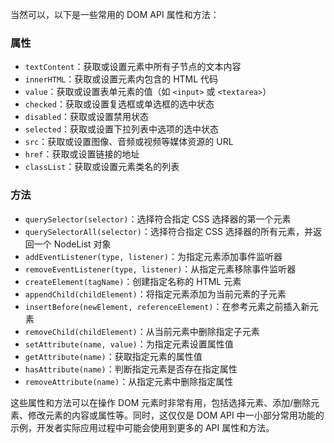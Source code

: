 当然可以，以下是一些常用的 DOM API 属性和方法：

### 属性

- `textContent`：获取或设置元素中所有子节点的文本内容
- `innerHTML`：获取或设置元素内包含的 HTML 代码
- `value`：获取或设置表单元素的值（如 `<input>` 或 `<textarea>`）
- `checked`：获取或设置复选框或单选框的选中状态
- `disabled`：获取或设置禁用状态
- `selected`：获取或设置下拉列表中选项的选中状态
- `src`：获取或设置图像、音频或视频等媒体资源的 URL
- `href`：获取或设置链接的地址
- `classList`：获取或设置元素类名的列表

### 方法

- `querySelector(selector)`：选择符合指定 CSS 选择器的第一个元素
- `querySelectorAll(selector)`：选择符合指定 CSS 选择器的所有元素，并返回一个 NodeList 对象
- `addEventListener(type, listener)`：为指定元素添加事件监听器
- `removeEventListener(type, listener)`：从指定元素移除事件监听器
- `createElement(tagName)`：创建指定名称的 HTML 元素
- `appendChild(childElement)`：将指定元素添加为当前元素的子元素
- `insertBefore(newElement, referenceElement)`：在参考元素之前插入新元素
- `removeChild(childElement)`：从当前元素中删除指定子元素
- `setAttribute(name, value)`：为指定元素设置属性值
- `getAttribute(name)`：获取指定元素的属性值
- `hasAttribute(name)`：判断指定元素是否存在指定属性
- `removeAttribute(name)`：从指定元素中删除指定属性

这些属性和方法可以在操作 DOM 元素时非常有用，包括选择元素、添加/删除元素、修改元素的内容或属性等。同时，这仅仅是 DOM API 中一小部分常用功能的示例，开发者实际应用过程中可能会使用到更多的 API 属性和方法。